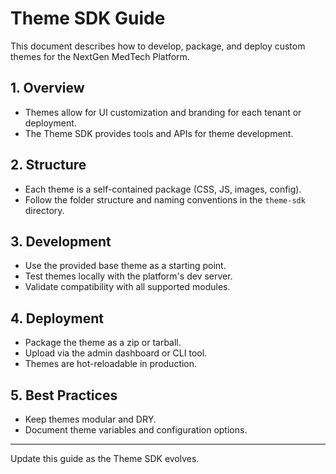 # Theme SDK Guide

This document describes how to develop, package, and deploy custom themes for the NextGen MedTech Platform.

## 1. Overview
- Themes allow for UI customization and branding for each tenant or deployment.
- The Theme SDK provides tools and APIs for theme development.

## 2. Structure
- Each theme is a self-contained package (CSS, JS, images, config).
- Follow the folder structure and naming conventions in the `theme-sdk` directory.

## 3. Development
- Use the provided base theme as a starting point.
- Test themes locally with the platform's dev server.
- Validate compatibility with all supported modules.

## 4. Deployment
- Package the theme as a zip or tarball.
- Upload via the admin dashboard or CLI tool.
- Themes are hot-reloadable in production.

## 5. Best Practices
- Keep themes modular and DRY.
- Document theme variables and configuration options.

---

Update this guide as the Theme SDK evolves.
